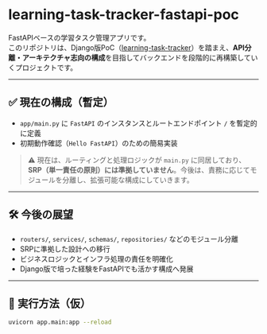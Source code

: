 # learning-task-tracker-fastapi-poc

FastAPIベースの学習タスク管理アプリです。  
このリポジトリは、Django版PoC（[learning-task-tracker](https://github.com/ShigeoYugawa/learning-task-tracker)）を踏まえ、**API分離・アーキテクチャ志向の構成**を目指してバックエンドを段階的に再構築していくプロジェクトです。

---

## ✅ 現在の構成（暫定）

- `app/main.py` に `FastAPI` のインスタンスとルートエンドポイント `/` を暫定的に定義
- 初期動作確認（`Hello FastAPI`）のための簡易実装

> ⚠ 現在は、ルーティングと処理ロジックが `main.py` に同居しており、**SRP（単一責任の原則）には準拠していません**。今後は、責務に応じてモジュールを分離し、拡張可能な構成にしていきます。

---

## 🛠 今後の展望

- `routers/`, `services/`, `schemas/`, `repositories/` などのモジュール分離
- SRPに準拠した設計への移行
- ビジネスロジックとインフラ処理の責任を明確化
- Django版で培った経験をFastAPIでも活かす構成へ発展

---

## 🚀 実行方法（仮）

```bash
uvicorn app.main:app --reload
